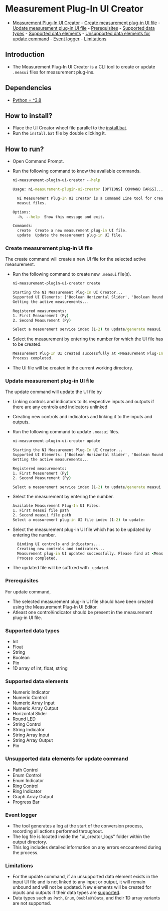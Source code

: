# Measurement Plug-In UI Creator

- [Measurement Plug-In UI Creator](#measurement-plug-in-ui-creator)
      - [Create measurement plug-in UI file](#create-measurement-plug-in-ui-file)
      - [Update measurement plug-in UI file](#update-measurement-plug-in-ui-file)
      - [Prerequisites](#prerequisites)
      - [Supported data types](#supported-data-types)
      - [Supported data elements](#supported-data-elements)
      - [Unsupported data elements for update command](#unsupported-data-elements-for-update-command)
      - [Event logger](#event-logger)
      - [Limitations](#limitations)

## Introduction

- The Measurement Plug-In UI Creator is a CLI tool to create or update `.measui` files for measurement plug-ins.

## Dependencies

- [Python = ^3.8](https://www.python.org/downloads/release/python-385/)

## How to install?

- Place the UI Creator wheel file parallel to the [install.bat](../../batch_files/install.bat).
- Run the `install.bat` file by double clicking it.

## How to run?

- Open Command Prompt.
- Run the following command to know the available commands.

  ```cmd
  ni-measurement-plugin-ui-creator --help
  ```

  ```cmd
  Usage: ni-measurement-plugin-ui-creator [OPTIONS] COMMAND [ARGS]...

    NI Measurement Plug-In UI Creator is a Command Line tool for creating/updating
    measui files.

  Options:
    -h, --help  Show this message and exit.

  Commands:
    create  Create a new measurement plug-in UI file.
    update  Update the measurement plug-in UI file.
  ```

### Create measurement plug-in UI file

The create command will create a new UI file for the selected active measurement.

- Run the following command to create new `.measui` file(s).

  ```cmd
  ni-measurement-plugin-ui-creator create
  ```

  ```cmd
  Starting the NI Measurement Plug-In UI Creator...
  Supported UI Elements: ['Boolean Horizontal Slider', 'Boolean Round LED', 'Numeric Array Input', 'Numeric Array Output', 'Numeric Control', 'Numeric Indicator', 'Pin', 'String Array Input', 'String Array Output', 'String Control', 'String Indicator']
  Getting the active measurements...

  Registered measurements:
  1. First Measurement (Py)
  2. Second Measurement (Py)

  Select a measurement service index (1-2) to update/generate measui file:
  ```

- Select the measurement by entering the number for which the UI file has to be created.

  ```cmd
  Measurement Plug-In UI created successfully at <Measurement Plug-In UI file path>
  Process completed.
  ```

- The UI file will be created in the current working directory.

### Update measurement plug-in UI file

The update command will update the UI file by

- Linking controls and indicators to its respective inputs and outputs if there are any controls and indicators unlinked
- Creating new controls and indicators and linking it to the inputs and outputs.

- Run the following command to update `.measui` files.

  ```cmd
  ni-measurement-plugin-ui-creator update
  ```

  ```cmd
  Starting the NI Measurement Plug-In UI Creator...
  Supported UI Elements: ['Boolean Horizontal Slider', 'Boolean Round LED', 'Numeric Array Input', 'Numeric Array Output', 'Numeric Control', 'Numeric Indicator', 'Pin', 'String Array Input', 'String Array Output', 'String Control', 'String Indicator']
  Getting the active measurements...

  Registered measurements:
  1. First Measurement (Py)
  2. Second Measurement (Py)

  Select a measurement service index (1-2) to update/generate measui file:
  ```

- Select the measurement by entering the number.

  ```cmd
  Available Measurement Plug-In UI Files:
  1. First measui file path
  2. Second measui file path
  Select a measurement plug-in UI file index (1-2) to update:
  ```

- Select the measurement plug-in UI file which has to be updated by entering the number.

  ```cmd
    Binding UI controls and indicators...
    Creating new controls and indicators...
    Measurement plug-in UI updated successfully. Please find at <Measurement Plug-In UI file path>
    Process completed.
  ```

- The updated file will be suffixed with `_updated`.

### Prerequisites

For update command,

- The selected measurement plug-in UI file should have been created using the Measurement Plug-In UI Editor.
- Atleast one control/indicator should be present in the measurement plug-in UI file.

### Supported data types

- Int
- Float
- String
- Boolean
- Pin
- 1D array of int, float, string

### Supported data elements

- Numeric Indicator
- Numeric Control
- Numeric Array Input
- Numeric Array Output
- Horizontal Slider
- Round LED
- String Control
- String Indicator
- String Array Input
- String Array Output
- Pin

### Unsupported data elements for update command

- Path Control
- Enum Control
- Enum Indicator
- Ring Control
- Ring Indicator
- Graph Array Output
- Progress Bar

### Event logger

- The tool generates a log at the start of the conversion process, recording all actions performed throughout.
- The log file is located inside the "ui_creator_logs" folder within the output directory.
- This log includes detailed information on any errors encountered during the process.

### Limitations

- For the update command, if an unsupported data element exists in the input UI file and is not linked to any input or output, it will remain unbound and will not be updated. New elements will be created for inputs and outputs if their data types are [supported](#supported-data-types).
- Data types such as `Path`, `Enum`, `DoubleXYData`, and their 1D array variants are not supported.
